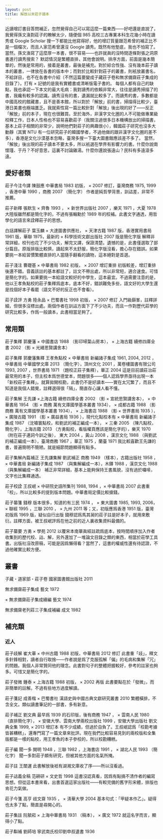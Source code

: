 ```yaml
---
layout: post
title: 解放以來莊子讀本
---
```

近讀增訂書目答問補正，忽然覺得自己可以寫這麼一篇東西——好吧還是直說了，我覺得孫文渙對莊子的瞭解太少，隨便個 985 高校三古專業本科生花幾小時在讀秀或 Google Scholar 搜一下都能比他寫得好，他的增訂質量跟范希曾的補正比不是一個檔次，而且人家范希曾還沒 Google 讀秀。既然有他墊底，我也不怕寫了。當然，孫文渙寫了這麼厚一本書，很不容易——也許就眞的沒時間逐條對張之洞原書進行讀秀搜索？
默認情況是繁體直排，其他會說明。排序方面，前面是幾本簡單的，然後是常用的，接着是叢書，最後是補充。對於綜合性強、沒有幾本莊子讀本的叢書，一律放在各書的版本中；而對於比較針對莊子的叢書，則衹放叢書名，不給詳目，也不在各書中介紹（不然這篇要變成子藏莊子卷和無求備齋莊子集成的目錄了）。打有 × 記號的是我有實體書或清晰版電子書的。
每個人都有自己的缺點，我也承認一下本文的最大毛病：我對讀秀的依賴非常大，往往是讀秀掃描了的書，我纔有較多的認識。讀秀沒有的書，遺漏就比較多了。而讀秀的書，多數都是中國高校的館藏書，且不是善本館，所以對於「解放」前的書，掃描得比較少，臺港日美書也極端匱乏。我就索性寫一篇比較針對「解放」後出現的好了——反正「解放」前的本子，現在也很難買。至於海外，非漢字文化圈的人不可能做專業級校釋工作，日本人性格也不容易喜歡莊子（我關注過很多日本機構放出的掃描書，基本上莊子相關的非常少，說明他們對莊子的興趣很小），韓國莊子研究也沒多大動靜（其實 NTU 有一位研究莊子的韓國學者，不過他做的跟非漢字文化圈的差不多），香港是文化沙漠基本忽略，臺灣多搜一下臺大圖書館應該差不多了。
當然，「解放」後出現的莊子讀本不要太多，所以衹選在學界有影響力的書。什麼你說南懷瑾、于丹？不好意思，這裏不討論雞湯。什麼你還說張遠山？民科有多遠滾多遠。

## 愛好者類
莊子今注今譯 陳鼓應
中華書局 1983 初版， × 2007 修訂，臺灣商務 1975, 1999 ，香港中華 1990 ，商務 2007 （簡化字）
作者是純哲學背景，訓詁差，非常不推薦。

莊子新釋 張默生
× 齊魯 1993 ， × 新世界出版社 2007 ，樂天 1971 ，大夏 1978
大陸版雖然都是簡化字的，不過有張翰勳於 1989 年的校補。此書文字通透，用哲學化的語言來詮釋莊子的思想。

白話譯解莊子 葉玉麟
× 大達圖書供應社， × 天津古籍 1987 版，香港實用書局 1961 版，華聯 1975，最新的 × 科學技術文獻出版社 2007 版是簡化字版
解釋非常詳細，校刊也花了不少功夫，解完又譯，保證清楚。遺憾的是，此書僅選取了部分篇目。原版排版比較擠，讀起來不太舒服，簡化字版沒看，擔心存在錯誤。如果要挑一本給習慣繁體直排的人當隨手翻看的讀物，這本絕對是首選。

莊子淺注 曹礎基
× 中華書局 1982 初版， × 2007 增訂重排
初版較差，增訂重排後還不錯。音義該註的基本都註了，註文不帶出處，所以非常短，適合速食。可惜是簡化字的。如果要挑一本給語文較好的中學生，這本最宜。不過需要注意的是，他以王孝魚點校的莊子集釋爲底本，底本不好，錯誤難免多些，語文好的大學生還是找個好本子看罷（語文不好的反正也不會看）。

莊子詮評 方勇 陸永品
× 巴蜀書社 1998 初版， × 2007 修訂
入門級巔峯，註釋詳細，但很多沒標出處。兩個作者在訓詁方面下了不少功夫，而且一作對歷代莊學的研究比較多，作爲一般讀本，此書相當足夠了。

## 常用類
莊子集釋 郭慶藩
× 中國書店 1988 （影印埽葉山房本）， × 上海古籍 續修四庫全書 2002 （影 × 光緒思賢講舍本）

莊子集釋 郭慶藩集釋 王孝魚點校
× 中華書局 新編諸子集成 1961, 2004, 2012 ，中華書局 中華國學文庫 2013 （簡化字），頂州文化 2001 ，萬卷樓圖書有限公司 1993, 2007 ，世界書局 1971 （題校正莊子集釋），華正 2004
這是目前讀莊治莊最常用的本子，但主校本爲世德堂本，問題很多——個人認爲學界亟待出現一本「新校莊子集釋」。就算拋開校勘，此書仍不是好讀本——實在太冗繁了，而且不知道是我個人錯覺，註釋選得很「隔」，簡直存心讓人看不懂。

莊子集解 王先謙
×上海古籍 續修四庫全書 2002 （影 × 宣統思賢講舍本）， × 中華書局 1954 （影 × 商務 萬有文庫國學基本叢書 1934）， × 成都古籍 1988 （影商務 萬有文庫國學基本叢書 1934）， × 上海書店 1988 （影 × 世界書局 1935 ）， × 廣陵古籍 1991 （影 × 廣益書局 1936 ），現代化點校本有 × 中華書局 新編諸子集成 1987 （沈嘯寰點校，和劉武的補正編成一本）， × 三秦 2005 （陳凡點校，簡化字），上海古籍 2013 （方勇點校，看版權頁應該是簡化字的），樂天 1970 （附在莊子連詞今訓之後）， 東大 2004 ，黃山 2008 ，漢京文化 1988 （與劉武的補正編成一本），臺灣商務 1967 ，華正 1975 ，蘭臺 1971
我比較喜歡王先謙的書，普遍簡明不簡陋。就是細節問題顯得有點多。

莊子集解內篇補正 王先謙集解 劉武補正
商務 1949 （樣本），古籍出版社 1958 ， × 中華書局 新編諸子集成 1987 （與集解編成一本），木鐸 1988 ，漢京文化 1988 （與集解編成一本）
補正非常詳細，基本上能夠保持王書風貌，沒有過於囉嗦，文字也比集釋通透。

莊子校詮 王叔岷
× 中研院史語所集刊 1988, 1994 ，× 中華書局 2007
此書重「校」，所以比較多的提到版本問題。中華書局定價比較搶錢。

莊子纂箋 錢穆
版本很多，知道的有三民 1974 ， × 東大圖書 1985, 1993, 2006， × 聯經 1995 ，三聯 2010 ， × 九州 2011 等；又，初版應爲香港 1951 版，臺灣初版爲 1969 版，疑似自行出版
錢穆認爲馬其昶的莊子註是好本子，就用來敷衍。註釋方面，被王叔岷評爲在他之前的近人裏收集資料最備的。

莊子纂要 方勇
× 學苑 2012
以覆宋本南華眞經註疏爲底本，按時間順序加入作者收集到的歷代校、詁、解，另外還加了一堆論文目錄之類的東西，相當於莊學工具書。出版社沒改原稿，可能是因爲懶得看？當然了，這書的權威性還有待認證，不過他確實比較方便。

## 叢書
子藏・道家部・莊子卷 國家圖書館出版社 2011

無求備齋莊子集成 藝文 1972

× 無求備齋莊子集成續編 藝文 1974

無求備齋老列莊三子集成補編 成文 1982

## 補充類

### 近人
莊子歧解 崔大華
× 中州古籍 1988 初版，中華書局 2012 修訂
此書重「歧」，釋文多針鋒相對，讀者自行取捨——作者說是爲了克服孤解「偏」的毛病和集解「冗」的問題。我個人非常贊同他的理念。此書對句子的整體把握較好，參考的註家也夠多。可惜又是簡化字的。

莊子發微 鍾泰
× 上海古籍 1988 初版， × 2002 再版
此書要點在於「發微」，而非簡單的註解。不過有些地方過度解讀。

莊子箋記 成善楷
× 巴蜀書社 漢語史與中國古典文獻研究叢書 2010
繁體橫排，不含全文。類似讀書筆記的一部書，多有新意。

莊子補正 劉文典
最早爲 1939 的石印版，後有商務 1947 ， × 雲南人民 1980 （直排簡化字）， × 安徽大學、雲南大學兩校出版社 1999 ，安徽大學出版社 劉文典全集 1999, × 2013 增訂本
有不少成績，但過於自負了。王叔岷認爲「校勘考據皆甚糟糕」，還專門寫了一篇文章來批評。現在我們比較容易見到的兩校版和全集版都是一樣的點校，用王孝魚的本子參校的，所以校勘糟糕。

莊子編 聞一多
開明 1948 ，三聯 1982 ，上海書店 1991 ， × 湖北人民 1993 （簡化字）
聞一多對莊子頗有研究，但被其他方面的名氣所掩。

莊子註 王闓運
此書解放後衹有湖湘文庫收了序——所以沒看過。

莊子詁義全稿 范耕研
× 文史哲 1998
這書沒認真看，因爲有點搞不清作者的編寫思想。但從這本書來看，出書首選這家出版社——有較完備的舊字形宋體，排版也肯花力氣做。

莊子今箋 高亨
歧文齋 1935 ， × 淸華大學 2004
基本句式：「甲疑本作乙」。疑得也太多了點，簡直是尋開心的。

莊子集註 阮毓崧
× 上海中華書局 1931 （稿本）， × 廣文 1972
就這名字而言，顯得小了點。

莊子斠補 劉師培
寧武南氏校印劉申叔遺書 1936
